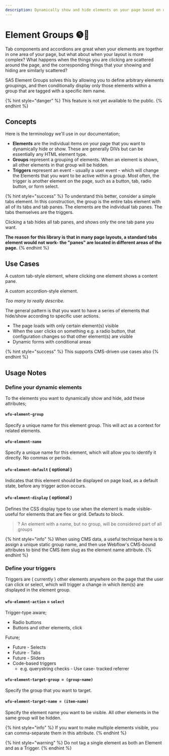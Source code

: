 ```yaml
---
description: Dynamically show and hide elements on your page based on user actions
---
```


# Element Groups ❺🧪

Tab components and accordions are great when your elements are together in one area of your page, but what about when your layout is more complex?  What happens when the things you are clicking are scattered around the page, and the corresponding things that your showing and hiding are similarly scattered?

SA5 Element Groups solves this by allowing you to define arbitrary elements groupings, and then conditionally display only those elements within a group that are tagged with a specific item name.

{% hint style="danger" %}
This feature is not yet available to the public.&#x20;
{% endhint %}

## Concepts

Here is the terminology we'll use in our documentation;&#x20;

* **Elements** are the individual items on your page that you want to dynamically hide or show. These are generally DIVs but can be essentially any HTML element type.&#x20;
* **Groups** represent a grouping of elements. When an element is shown, all other elements in that group will be hidden.
* **Triggers** represent an event - usually a user event - which will change the Elements that you want to be active within a group. Most often, the trigger is another element on the page, such as a button, tab, radio button, or form select.&#x20;

{% hint style="success" %}
To understand this better, consider a simple tabs element.  In this construction, the group is the entire tabs element with all of its tabs and tab panes.  The elements are the individual tab panes.  The tabs themselves are the triggers.&#x20;

Clicking a tab hides all tab panes, and shows only the one tab pane you want.&#x20;

**The reason for this library is that in many page layouts, a standard tabs element would not work- the "panes" are located in different areas of the page.**
{% endhint %}

## Use Cases

A custom tab-style element, where clicking one element shows a content pane.&#x20;

A custom accordion-style element.&#x20;

_Too many to really describe._&#x20;

The general pattern is that you want to have a series of elements that hide/show according to specific user actions.&#x20;

* The page loads with only certain element(s) visible
* When the user clicks on something e.g. a radio button, that configuration changes so that other element(s) are visible  &#x20;
* Dynamic forms with conditional areas&#x20;

{% hint style="success" %}
This supports CMS-driven use cases also &#x20;
{% endhint %}

## Usage Notes

### Define your dynamic elements

To the elements you want to dynamically show and hide, add these attributes;

#### `wfu-element-group`

Specify a unique name for this element group. This will act as a context for related elements.&#x20;

#### `wfu-element-name`

Specify a unique name for this element, which will allow you to identify it directly. No commas or periods.&#x20;

#### `wfu-element-default` ( optional )

Indicates that this element should be displayed on page load, as a default state, before any trigger action occurs.&#x20;

#### `wfu-element-display` ( optional )

Defines the CSS display type to use when the element is made visible- useful for elements that are flex or grid.  Defauts to block.&#x20;

> ? An element with a name, but no group, will be considered part of all groups&#x20;

{% hint style="info" %}
When using CMS data, a useful technique here is to assign a unique static group name, and then use Webflow's CMS-bound attributes to bind the CMS item slug as the element name attribute.&#x20;
{% endhint %}

### Define your triggers

Triggers are ( currently ) other elements anywhere on the page that the user can click or select, which will trigger a change in which item(s) are displayed in the element group.&#x20;

#### `wfu-element-action` = `select`

Trigger-type aware;

* Radio buttons
* Buttons and other elements, click&#x20;

Future;

* Future - Selects&#x20;
* Future - Tabs
* Future - Sliders
* Code-based triggers
  * e.g. querystring checks - Use case- tracked referrer&#x20;

#### `wfu-element-target-group = (group-name)`

Specify the group that you want to target.

#### `wfu-element-target-name = (item-name)`

Specify the element name you want to be visible. All other elements in the same group will be hidden.&#x20;

{% hint style="info" %}
If you want to make multiple elements visible, you can comma-separate them in this attribute.&#x20;
{% endhint %}

{% hint style="warning" %}
Do not tag a single element as both an Element and as a Trigger.&#x20;
{% endhint %}









